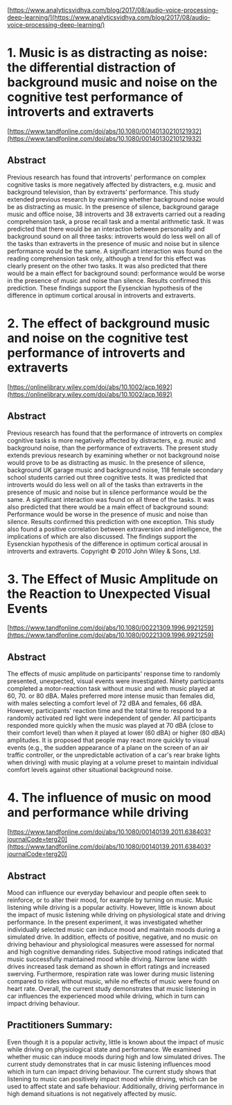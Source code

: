 [https://www.analyticsvidhya.com/blog/2017/08/audio-voice-processing-deep-learning/](https://www.analyticsvidhya.com/blog/2017/08/audio-voice-processing-deep-learning/)


# 1. Music is as distracting as noise: the differential distraction of background music and noise on the cognitive test performance of introverts and extraverts

[https://www.tandfonline.com/doi/abs/10.1080/00140130210121932](https://www.tandfonline.com/doi/abs/10.1080/00140130210121932)

## Abstract

Previous research has found that introverts' performance on complex cognitive tasks is more negatively affected by distracters, e.g. music and background television, than by extraverts' performance. This study extended previous research by examining whether background noise would be as distracting as music. In the presence of silence, background garage music and office noise, 38 introverts and 38 extraverts carried out a reading comprehension task, a prose recall task and a mental arithmetic task. It was predicted that there would be an interaction between personality and background sound on all three tasks: introverts would do less well on all of the tasks than extraverts in the presence of music and noise but in silence performance would be the same. A significant interaction was found on the reading comprehension task only, although a trend for this effect was clearly present on the other two tasks. It was also predicted that there would be a main effect for background sound: performance would be worse in the presence of music and noise than silence. Results confirmed this prediction. These findings support the Eysenckian hypothesis of the difference in optimum cortical arousal in introverts and extraverts.


# 2. The effect of background music and noise on the cognitive test performance of introverts and extraverts
[https://onlinelibrary.wiley.com/doi/abs/10.1002/acp.1692](https://onlinelibrary.wiley.com/doi/abs/10.1002/acp.1692)

## Abstract

Previous research has found that the performance of introverts on complex cognitive tasks is more negatively affected by distracters, e.g. music and background noise, than the performance of extraverts. The present study extends previous research by examining whether or not background noise would prove to be as distracting as music. In the presence of silence, background UK garage music and background noise, 118 female secondary school students carried out three cognitive tests. It was predicted that introverts would do less well on all of the tasks than extraverts in the presence of music and noise but in silence performance would be the same. A significant interaction was found on all three of the tasks. It was also predicted that there would be a main effect of background sound: Performance would be worse in the presence of music and noise than silence. Results confirmed this prediction with one exception. This study also found a positive correlation between extraversion and intelligence, the implications of which are also discussed. The findings support the Eysenckian hypothesis of the difference in optimum cortical arousal in introverts and extraverts. Copyright © 2010 John Wiley & Sons, Ltd.


# 3.  The Effect of Music Amplitude on the Reaction to Unexpected Visual Events

[https://www.tandfonline.com/doi/abs/10.1080/00221309.1996.9921259](https://www.tandfonline.com/doi/abs/10.1080/00221309.1996.9921259)

## Abstract

The effects of music amplitude on participants' response time to randomly presented, unexpected, visual events were investigated. Ninety participants completed a motor-reaction task without music and with music played at 60, 70. or 80 dBA. Males preferred more intense music than females did, with males selecting a comfort level of 72 dBA and females, 66 dBA. However, participants' reaction time and the total time to respond to a randomly activated red light were independent of gender. All participants responded more quickly when the music was played at 70 dBA (close to their comfort level) than when it played at lower (60 dBA) or higher (80 dBA) amplitudes. It is proposed that people may react more quickly to visual events (e.g., the sudden appearance of a plane on the screen of an air traffic controller, or the unpredictable activation of a car's rear brake lights when driving) with music playing at a volume preset to maintain individual comfort levels against other situational background noise.




# 4. The influence of music on mood and performance while driving


[https://www.tandfonline.com/doi/abs/10.1080/00140139.2011.638403?journalCode=terg20](https://www.tandfonline.com/doi/abs/10.1080/00140139.2011.638403?journalCode=terg20)



## Abstract
Mood can influence our everyday behaviour and people often seek to reinforce, or to alter their mood, for example by turning on music. Music listening while driving is a popular activity. However, little is known about the impact of music listening while driving on physiological state and driving performance. In the present experiment, it was investigated whether individually selected music can induce mood and maintain moods during a simulated drive. In addition, effects of positive, negative, and no music on driving behaviour and physiological measures were assessed for normal and high cognitive demanding rides. Subjective mood ratings indicated that music successfully maintained mood while driving. Narrow lane width drives increased task demand as shown in effort ratings and increased swerving. Furthermore, respiration rate was lower during music listening compared to rides without music, while no effects of music were found on heart rate. Overall, the current study demonstrates that music listening in car influences the experienced mood while driving, which in turn can impact driving behaviour.

## Practitioners Summary: 
Even though it is a popular activity, little is known about the impact of music while driving on physiological state and performance. We examined whether music can induce moods during high and low simulated drives. The current study demonstrates that in car music listening influences mood which in turn can impact driving behaviour. The current study shows that listening to music can positively impact mood while driving, which can be used to affect state and safe behaviour. Additionally, driving performance in high demand situations is not negatively affected by music.


